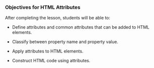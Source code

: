 ### Objectives for HTML Attributes

After completing the lesson, students will be able to:

- Define attributes and common attributes that can be added to HTML elements.

- Classify between property name and property value.

- Apply attributes to HTML elements. 

- Construct HTML code using attributes.